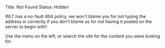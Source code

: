 Title: Not Found
Status: Hidden

WLT has a no-fault 404 policy, we won't blame you for not typing the
address in correctly if you don't blame us for not having it posted on
the server to begin with!

Use the menu on the left, or search the site for the content you were
looking for.
